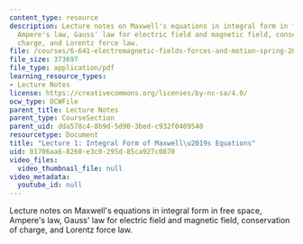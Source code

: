 ```yaml
---
content_type: resource
description: Lecture notes on Maxwell's equations in integral form in free space,
  Ampere's law, Gauss' law for electric field and magnetic field, conservation of
  charge, and Lorentz force law.
file: /courses/6-641-electromagnetic-fields-forces-and-motion-spring-2009/01706aa68260e3c0295d85ca927c0870_MIT6_641s09_lec01.pdf
file_size: 373697
file_type: application/pdf
learning_resource_types:
- Lecture Notes
license: https://creativecommons.org/licenses/by-nc-sa/4.0/
ocw_type: OCWFile
parent_title: Lecture Notes
parent_type: CourseSection
parent_uid: dda578c4-8b9d-5d90-3bed-c932f0409540
resourcetype: Document
title: "Lecture 1: Integral Form of Maxwell\u2019s Equations"
uid: 01706aa6-8260-e3c0-295d-85ca927c0870
video_files:
  video_thumbnail_file: null
video_metadata:
  youtube_id: null
---
```

Lecture notes on Maxwell's equations in integral form in free space, Ampere's law, Gauss' law for electric field and magnetic field, conservation of charge, and Lorentz force law.